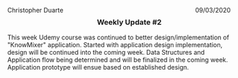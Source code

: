 <p style= float:left>Christopher Duarte </p> <p style= float:right> 09/03/2020 </p> <br>
<h3 align = center> Weekly Update #2 </h3>

This week Udemy course was continued to better design/implementation of "KnowMixer" application. Started with application design implementation, design will be continued into the coming week. Data Structures and Application flow being determined and will be finalized in the coming week. Application prototype will ensue based on established design. 


